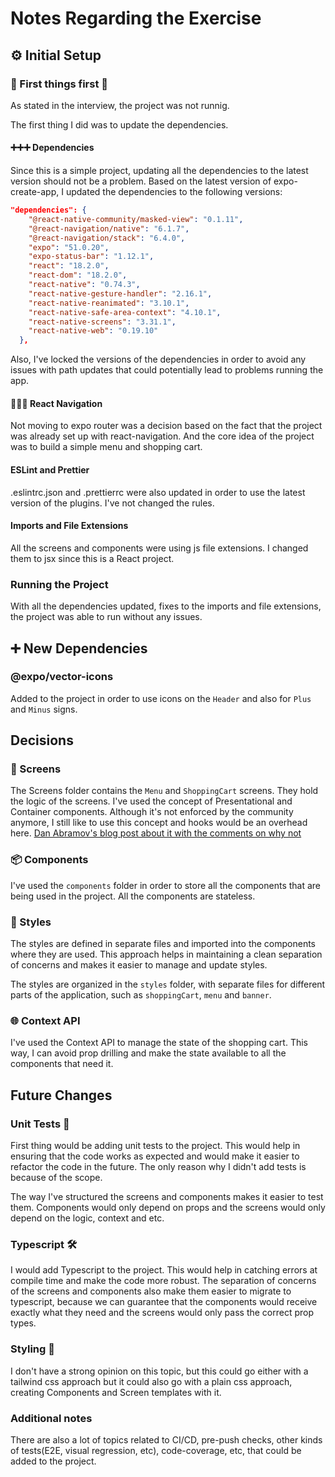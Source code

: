 # Notes Regarding the Exercise

## ⚙️ Initial Setup

### 🚧 First things first :wrench:

As stated in the interview, the project was not runnig.

The first thing I did was to update the dependencies.

#### ➕➕➕ Dependencies

Since this is a simple project, updating all the dependencies to the latest version should not be a problem.
Based on the latest version of expo-create-app, I updated the dependencies to the following versions:

```json
"dependencies": {
    "@react-native-community/masked-view": "0.1.11",
    "@react-navigation/native": "6.1.7",
    "@react-navigation/stack": "6.4.0",
    "expo": "51.0.20",
    "expo-status-bar": "1.12.1",
    "react": "18.2.0",
    "react-dom": "18.2.0",
    "react-native": "0.74.3",
    "react-native-gesture-handler": "2.16.1",
    "react-native-reanimated": "3.10.1",
    "react-native-safe-area-context": "4.10.1",
    "react-native-screens": "3.31.1",
    "react-native-web": "0.19.10"
  },
```

Also, I've locked the versions of the dependencies in order to avoid any issues with path updates that could potentially lead to problems running the app.

#### 🚧🚧🚧 React Navigation

Not moving to expo router was a decision based on the fact that the project was already set up with react-navigation.
And the core idea of the project was to build a simple menu and shopping cart.

#### ESLint and Prettier

.eslintrc.json and .prettierrc were also updated in order to use the latest version of the plugins. I've not changed the rules.

#### Imports and File Extensions

All the screens and components were using js file extensions. I changed them to jsx since this is a React project.

### Running the Project

With all the dependencies updated, fixes to the imports and file extensions, the project was able to run without any issues.

## ➕ New Dependencies

### @expo/vector-icons

Added to the project in order to use icons on the `Header` and also for `Plus` and `Minus` signs.

## Decisions

### 📄 Screens

The Screens folder contains the `Menu` and `ShoppingCart` screens. They hold the logic of the screens. I've used the concept of Presentational and Container components. Although it's not enforced by the community anymore, I still like to use this concept and hooks would be an overhead here. [Dan Abramov's blog post about it with the comments on why not](https://medium.com/@dan_abramov/smart-and-dumb-components-7ca2f9a7c7d0)

### 📦 Components

I've used the `components` folder in order to store all the components that are being used in the project. All the components are stateless.

### 🎨 Styles

The styles are defined in separate files and imported into the components where they are used. This approach helps in maintaining a clean separation of concerns and makes it easier to manage and update styles.

The styles are organized in the `styles` folder, with separate files for different parts of the application, such as `shoppingCart`, `menu` and `banner`.

### 🌐 Context API

I've used the Context API to manage the state of the shopping cart. This way, I can avoid prop drilling and make the state available to all the components that need it.

## Future Changes

### Unit Tests 🧪

First thing would be adding unit tests to the project. This would help in ensuring that the code works as expected and would make it easier to refactor the code in the future.
The only reason why I didn't add tests is because of the scope.

The way I've structured the screens and components makes it easier to test them. Components would only depend on props and the screens would only depend on the logic, context and etc.

### Typescript 🛠️

I would add Typescript to the project. This would help in catching errors at compile time and make the code more robust.
The separation of concerns of the screens and components also make them easier to migrate to typescript, because we can guarantee that the components would receive exactly what they need and the screens would only pass the correct prop types.

### Styling 🎨

I don't have a strong opinion on this topic, but this could go either with a tailwind css approach but it could also go with a plain css approach, creating Components and Screen templates with it.

### Additional notes

There are also a lot of topics related to CI/CD, pre-push checks, other kinds of tests(E2E, visual regression, etc), code-coverage, etc, that could be added to the project.
